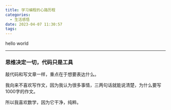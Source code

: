 ```yaml
---
title: 学习编程的心路历程
categories:
  - 生活感悟
date: 2023-04-07 11:30:57
tags:
---
```


hello world

---

### 思维决定一切，代码只是工具

敲代码和写文章一样，重点在于想要表达什么。

我向来不喜欢写作文，因为我认为很多事情，三两句话就能说清楚，为什么要写1000字的作文。

所以我喜欢数学，因为它干净，纯粹。